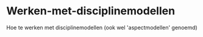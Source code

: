 Werken-met-disciplinemodellen
=============================

Hoe te werken met disciplinemodellen (ook wel 'aspectmodellen' genoemd)
